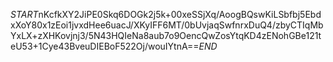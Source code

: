 $START$nKcfkXY2JiPE0Skq6DOGk2j5k+00xeSSjXq/AoogBQswKiLSbfbj5EbdxXoY80x1zEoi1jvxdHee6uacJ/XKyIFF6MT/0bUvjaqSwfnrxDuQ4/zbyCTIqMbYxLX+zXHKovjnj3/5N43HQIeNa8aub7o9OencQwZosYtqKD4zENohGBe121teU53+1Cye43BveuDIEBoF522Oj/wouIYtnA==$END$